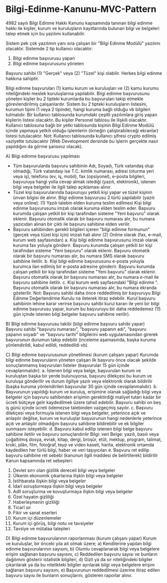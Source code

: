 # Bilgi-Edinme-Kanunu-MVC-Pattern

4982 sayılı Bilgi Edinme Hakkı Kanunu kapsamında tanınan bilgi edinme hakkı ile kişiler, kurum ve kuruluşların kayıtlarında bulunan bilgi ve belgeleri talep etmek için bu yazılımı kullanabilir. 

Sistem pek çok yazılımın yanı sıra çalışan bir "Bilgi Edinme Modülü" yazılımı olacaktır. Sistemde 2 tip kullanıcı olacaktır:
1) Bilgi edinme başvurusu yapan
2) Bilgi edinme başvurusunu yöneten

 

Başvuru sahibi (1) "Gerçek" veya (2) "Tüzel" kişi olabilir. Herkes bilgi edinme hakkına sahiptir.

 

Bilgi edinme başvuruları 
(1) kamu kurum ve kuruluşları ve 
(2) kamu kurumu niteliğindeki meslek kuruluşlarına
yapılabilir. Bilgi edinme başvurusunu yöneten kişiler bu 2 tipteki kurumlarda bu başvuruları takip etmekle görevlendirilmiş çalışanlardır. 
Sistem bu 2 tipteki kuruluşların listesini, kurumun tipini (1 veya 2 tipinde), hangi kuruma bağlı olduğu vb bilgileri tutmalıdır. 
Bir kullanıcı tablosunda kurumdaki çeşitli yazılımlara giriş yapan kişilerin listesi olacaktır. Bu kişiler Personel tablosu ile ilişkili olacaktır.
Kullanıcı tablosuna bağlı bir yetki tablosunda kişinin Bilgi Edinme Modülü içinde yapmaya yetkili olduğu işlemlerin (örneğin çalıştırabileceği ekranlar) listesi tutulacaktır. Not: Kullanıcı tablosunda kullanıcı şifresi crypto edilmiş vaziyette tutulacaktır (Web Development dersinde bu işlerin gerçekte nasıl yapıldığını da görme şansınız olacak).

 

A) Bilgi edinme başvurusu yapılması
* Tüm başvurularda başvuru sahibinin Adı, Soyadı, Türk vatandaş olup olmadığı, Türk vatandaşı ise T.C. kimlik numarası, adresi (oturma yeri veya iş), telefonu (ev, iş, mobil), fax (opsiyonel), e-posta bilgileri, başvuruya hangi yolla cevap almak istediği (yazılı, elektronik), istenen bilgi veya belgeler ile ilgili talep açıklaması alınır.
* Tüzel kişi başvurularında başvuruyu yetkili kişi yapar ve tüzel kişinin ünvan bilgisi de alınır.
Bilgi edinme başvurusu 2 türlü yapılabilir (yazılı veya online): 
(1) Yazılı talebin elden kuruma teslim edilmesi
Kişi bilgi edinme başvurusunu imzalı olarak kuruma elden teslim eder. Başvuru kurumda çalışan yetkili bir kişi tarafından sisteme "Yeni başvuru" olarak eklenir. Başvuru otomatik olarak bir başvuru numarası alır, bu numara yazıcıdan alınan bir çıktı ile başvuru sahibine elden verilir.
* Başvuru sahibinden gerekli bilgileri içeren "bilgi edinme formunun" (gerçek veya tüzel kişi için) imzalı hali alınır 
(2) Online olarak (fax, e-mail, kurum web sayfasından)
a. Kişi bilgi edinme başvurusunu imzalı olarak kuruma fax yoluyla gönderir. Başvuru kurumda çalışan yetkili bir kişi tarafından sisteme "Yeni başvuru" olarak eklenir. Başvuru otomatik olarak bir başvuru numarası alır, bu numara SMS olarak başvuru sahibine iletilir.
b. Kişi bilgi edinme başvurusunu e-posta yoluyla kurumca ilan edilmiş bir e-posta adresine gönderir. Başvuru kurumda çalışan yetkili bir kişi tarafından sisteme "Yeni başvuru" olarak eklenir. Başvuru otomatik olarak bir başvuru numarası alır, bu numara e-mail ile başvuru sahibine iletilir.
c. Kişi kurum web sayfasındaki "Bilgi edinme ". Başvuru otomatik olarak bir başvuru numarası alır, bu numara ekranda gösterilir.
Not: Başvuru sahibi daha önce reddedilmiş bir başvuruyu Bilgi Edinme Değerlendirme Kurulu na ileterek itiraz edebilir. Kurul başvuru sahibinin lehine karar verirse başvuru sahibi kurul kararı ile yeni bir bilgi edinme başvurusu yapar, kurum bu başvuruyu bir daha reddedemez (15 gün içinde istenen bilgi belgeler başvuru sahibine verilir).

 

B) Bilgi edinme başvurusu takibi (bilgi edinme başvuru sahibi yapar)
Başvuru sahibi "başvuru numarası", "başvuru yapanın adı", "başvuru yapanın soyadı" ve "başvuru tarihi" bilgilerini web uygulamasından girerek başvurunun durumun takip edebilir (inceleme aşamasında, başka kuruma yönlendirildi, kabul edildi, reddedildi vb).

 

C) Bilgi edinme başvurusunun yönetilmesi (kurum çalışanı yapar)
Kurumda bilgi edinme başvuruların yöneten çalışan ilk başvuru önce olacak şekilde sonuçlanmamış başvuruları listeler (başvurular 15 gün içinde cevaplanmalıdır).
a. İstenen bilgi veya belge, başvurulan kurum ve kuruluştan başka bir yerde bulunuyorsa, başvuru dilekçesi bu kurum ve kuruluşa gönderilir ve durum ilgiliye yazılı veya elektronik olarak bildirilir (başka kuruma yönlendirilen başvurular 30 gün içinde cevaplanmalıdır).
b. Başvurunun yapıldığı kurum ve kuruluş, erişimine olanak sağladığı bilgi veya belgeler için başvuru sahibinden erişimin gerektirdiği maliyet tutarı kadar bir ücreti bütçeye gelir kaydedilmek üzere tahsil edebilir. Başvuru sahibi on beş iş günü içinde ücreti ödemezse talebinden vazgeçmiş sayılır.
c. Başvuru dilekçesi veya formuyla istenen bilgi veya belgeler, yeterince açık ve anlaşılır değilse, kurum ve kuruluşlar başvurunun hangi nedenlerle yeterince açık ve anlaşılır olmadığını başvuru sahibine bildirebilir ve ek bilgiler sunmasını isteyebilir.
d. Başvuru kabul edilip istenen bilgi belge başvuru sahibine iletilir ve başvuru sonuçlandırılır
Bilgi: veri
Belge: yazılı, basılı veya çoğaltılmış dosya, evrak, kitap, dergi, broşür, etüt, mektup, program, talimat, kroki, plân, film, fotoğraf, teyp ve video kaseti, harita, elektronik ortamda kaydedilen her türlü bilgi, haber ve veri taşıyıcıları 
e. Başvuru ret edilip başvuru sahibine ret sebebi (kanunun ilgili maddesi de belirtilerek) bildirilir
Kanun kapsamında ret sebepleri:
1) Devlet sırrı olan gizlilik dereceli bilgi veya belgeler
2) Ülkenin ekonomik çıkarlarına ilişkin bilgi veya belgeler
3) İstihbarata ilişkin bilgi veya belgeler
4) İdarî soruşturmaya ilişkin bilgi veya belgeler
5) Adlî soruşturma ve kovuşturmaya ilişkin bilgi veya belgeler
6) Özel hayatın gizliliği
7) Haberleşmenin gizliliği
8) Ticarî sır
9) Fikir ve sanat eserleri
10) Kurum içi düzenlemeler
11) Kurum içi görüş, bilgi notu ve tavsiyeler
12) Tavsiye ve mütalaa talepleri

 

D) Bilgi edinme başvurularının raporlanması (kurum çalışanı yapar)
Kurum ve kuruluşlar, bir önceki yıla ait olmak üzere;
a) Kendilerine yapılan bilgi edinme başvurularının sayısını,
b) Olumlu cevaplanarak bilgi veya belgelere erişim sağlanan başvuru sayısını,
c) Reddedilen başvuru sayısı ve bunların dağılımını gösterir istatistik bilgileri,
d) Gizli ya da sır niteliğindeki bilgiler çıkarılarak ya da bu nitelikteki bilgiler ayrılarak bilgi veya belgelere erişim sağlanan başvuru sayısını,
e) Başvurunun reddedilmesi üzerine itiraz edilen başvuru sayısı ile bunların sonuçlarını,
gösteren raporlar alınır.

